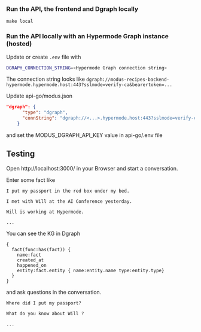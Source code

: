 ### Run the API, the frontend and Dgraph locally

```shell
make local
```

### Run the API locally with an Hypermode Graph instance (hosted)

Update or create `.env` file with

```sh
DGRAPH_CONNECTION_STRING=<Hypermode Graph connection string>
```

The connection string looks like
`dgraph://modus-recipes-backend-hypermode.hypermode.host:443?sslmode=verify-ca&bearertoken=...`

Update api-go/modus.json

```json
"dgraph": {
      "type": "dgraph",
      "connString": "dgraph://<...>.hypermode.host:443?sslmode=verify-ca&bearertoken={{API_KEY}}"
    }
```

and set the MODUS_DGRAPH_API_KEY value in api-go/.env file

## Testing

Open http://localhost:3000/ in your Browser and start a conversation.

Enter some fact like

```
I put my passport in the red box under my bed.

I met with Will at the AI Conference yesterday.

Will is working at Hypermode.

...
```

You can see the KG in Dgraph

```
{
  fact(func:has(fact)) {
    name:fact
    created_at
    happened_on
    entity:fact.entity { name:entity.name type:entity.type}
  }
}
```

and ask questions in the conversation.

```
Where did I put my passport?

What do you know about Will ?

...
```
